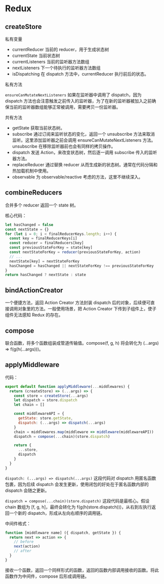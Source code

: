 # Redux

## createStore

私有变量

- currentReducer 当前的 reducer，用于生成状态树
- currentState 当前状态树
- currentListeners 当前的监听器方法数组
- nextListeners 下一个待执行的监听器方法数组
- isDispatching 在 dispatch 方法中，currentReducer 执行前后的状态。

私有方法

`ensureCanMutateNextListeners` 如果在监听器中调用了 dispatch，因为 dispatch 方法也会注意触发之前传入的监听器，为了在新的监听器被加入之前确保当前的监听器数组能够正常被调用，需要拷贝一份监听器。

共有方法

- getState 获取当前状态树。
- subscribe 通过订阅来监听状态的变化，返回一个 unsubscribe 方法来取消监听。这里添加监听器之前会调用 ensureCanMutateNextListeners 方法。unsubscribe 在移除监听器前也会有同样的拷贝操作。
- dispatch 发送 Action，来改变状态树，然后逐一调用 subscribe 传入的监听器方法。
- replaceReducer 通过替换 reducer 从而生成新的状态树。通常在代码分隔和热加载机制中使用。
- observable 为 observable/reactive 考虑的方法，这里不继续深入。

## combineReducers

合并多个 reducer 返回一个 state 树。

核心代码：

```js
let hasChanged = false
const nextState = {}
for (let i = 0; i < finalReducerKeys.length; i++) {
  const key = finalReducerKeys[i]
  const reducer = finalReducers[key]
  const previousStateForKey = state[key]
  const nextStateForKey = reducer(previousStateForKey, action)
  // ...
  nextState[key] = nextStateForKey
  hasChanged = hasChanged || nextStateForKey !== previousStateForKey
}
return hasChanged ? nextState : state
```

## bindActionCreator

一个便捷方法，返回 Action Creator 方法封装 dispatch 后的对象，后续便可直接调用对象里的方法。一般使用场景，把 Action Creator 下传到子组件上，使子组件无法感知 Redux 的存在。

## compose

联合函数，将多个函数组装成管道传输值。compose(f, g, h) 将会转化为 (...args) => f(g(h(...args)))。

## applyMiddleware

代码：

```js
export default function applyMiddleware(...middlewares) {
  return (createStore) => (...args) => {
    const store = createStore(...args)
    let dispatch = store.dispatch
    let chain = []

    const middlewareAPI = {
      getState: store.getState,
      dispatch: (...args) => dispatch(...args)
    }
    chain = middlewares.map(middleware => middleware(middlewareAPI))
    dispatch = compose(...chain)(store.dispatch)

    return {
      ...store,
      dispatch
    }
  }
}
```

`dispatch: (...args) => dispatch(...args)` 这段代码对 dispatch 用匿名函数包裹，因为后续 dispatch 会发生更新，使用闭包的好处在于匿名函数内部的 dispatch 会随之更新。

`dispatch = compose(...chain)(store.dispatch)` 这段代码是最核心。假设 chain 数组为 [f, g, h]，最终会转化为 f(g(h(store.dispatch)))，从右到左执行返回一个新的 dispatch，形成从左向右顺序的调用链。

中间件格式：

```js
function [middleware name] ({ dispatch, getState }) {
  return next => action => {
    // before
    next(action)
    // after
  }
}
```

接收一个函数，返回一个同样形式的函数，返回的函数内部调用接收的函数。将此函数作为中间件，compose 后形成调用链。
